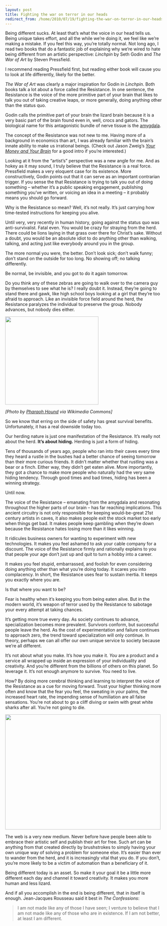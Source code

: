 ```yaml
---
layout: post
title: Fighting the war on terror in our heads
redirect_from: /home/2010/07/19/fighting-the-war-on-terror-in-our-heads/index.html
---
```

<p>Being different sucks.  At least that’s what the voice in our head tells us.  Being unique takes effort, and all the while we’re doing it, we feel like we’re making a mistake.  If you feel this way, you’re totally normal.
Not long ago, I read two books that do a fantastic job of explaining why we’re wired to hate being different from an artistic perspective: <em>Linchpin</em> by Seth Godin and <em>The War of Art</em> by Steven Pressfield.</p>
<p>I recommend reading Pressfield first, but reading either book will cause you to look at life differently, likely for the better.</p>
<p><!--more--><em>The War of Art</em> was clearly a major inspiration for Godin in <em>Linchpin</em>. Both books talk a lot about a force called the Resistance.  In one sentence, the Resistance is the voice of the more primitive part of your brain that likes to talk you out of taking creative leaps, or more generally, doing anything other than the status quo.</p>
<p>Godin calls the primitive part of your brain the lizard brain because it is a very basic part of the brain found even in, well, crocs and gators. The biological name for this antagonistic bundle of nerve tissue is the <a href="http://en.wikipedia.org/wiki/Amygdala">amygdala</a>.</p>
<p>The concept of the Resistance was not new to me. Having more of a background in economics than art, I was already familiar with the brain’s innate ability to make us irrational beings. (Check out Jason Zweig’s <em><a href="http://www.jasonzweig.com/brainbook.html">Your Money and Your Brain</a></em> for a good intro if you’re interested.)</p>
<p>Looking at it from the “artist’s” perspective was a new angle for me. And as hokey as it may sound, I truly believe that the Resistance is a real force.  Pressfield makes a very eloquent case for its existence. More constructively, Godin points out that it can serve as an important contrarian trigger. If you sense the that Resistance is trying to talk you out of doing something – whether it’s a public speaking engagement, publishing something you’ve written, or voicing an idea in a meeting – it probably means you should go forward.</p>
<p>Why is the Resistance so mean?  Well, it’s not really.  It’s just carrying how time-tested instructions for keeping you alive.</p>
<p>Until very, very recently in human history, going against the status quo was anti-survivalist. Fatal even.  You would be crazy for straying from the herd.  There could be lions laying in that grass over there for Christ’s sake. Without a doubt, you would be an absolute idiot to do anything other than walking, talking, and acting just like everybody around you in the group.</p>
<p>The more normal you were, the better. Don’t look sick; don’t walk funny; don’t stand on the outside for too long.  No showing off; no talking differently.</p>
<p>Be normal, be invisible, and you got to do it again tomorrow.</p>
<p>Do you think any of these zebras are going to walk over to the camera guy by themselves to see what he is?  I really doubt it. Instead, they’re going to stand there and gawk, like high school boys looking at a girl that they’re too afraid to approach. Like an invisible force field around the herd, the Resistance paralyzes the individual to preserve the group. Nobody advances, but nobody dies either.</p>
<p><a href="/img/zebras.jpg"><img class="aligncenter size-medium wp-image-623" title="zebras" src="/img/zebras-300x283.jpg" alt="" width="300" height="283" /></a></p>
<p><em>[Photo by <a href="http://commons.wikimedia.org/wiki/User:Pharaoh_Hound">Pharaoh Hound</a> via Wikimedia Commons]</em></p>
<p>So we know that erring on the side of safety has great survival benefits. Unfortunately, it has a real downside today too.</p>
<p>Our herding nature is just one manifestation of the Resistance.  It’s really not about the herd. <strong>It’s about hiding.</strong> Herding is just a form of hiding.</p>
<p>Tens of thousands of years ago, people who ran into their caves every time they heard a rustle in the bushes had a better chance of seeing tomorrow than their more curious friends. It didn’t matter whether that rustling was a bear or a finch. Either way, they didn’t get eaten alive. More importantly, they got a chance to make more people who naturally had the very same hiding tendency. Through good times and bad times, hiding has been a winning strategy.</p>
<p>Until now.</p>
<p>The voice of the Resistance – emanating from the amygdala and resonating throughout the higher parts of our brain – has far reaching implications. This ancient circuitry is not only responsible for keeping would-be-great 21st century artists in caves, it also makes people exit the stock market too early when things get bad. It makes people keep gambling when they’re down because the Resistance hates losing more than it likes winning.</p>
<p>It ridicules business owners for wanting to experiment with new technologies. It makes you feel ashamed to ask your cable company for a discount.  The voice of the Resistance firmly and rationally explains to you that people your age don’t just up and quit to turn a hobby into a career.</p>
<p>It makes you feel stupid, embarrassed, and foolish for even considering doing anything other than what you’re doing today. It scares you into complacency.  In short, the Resistance uses fear to  sustain inertia. It keeps you exactly where you are.</p>
<p>Is that where you want to be?</p>
<p>Fear is healthy when it’s keeping you from being eaten alive. But in the modern world, it’s weapon of terror used by the Resistance to sabotage your every attempt at taking chances.</p>
<p>It’s getting more true every day.  As society continues to advance, specialization becomes more prevalent.  Survivors conform, but successful people leave the herd. As the cost of experimentation and failure continues to approach zero, the trend toward specialization will only continue. In theory, perhaps we can all offer our own unique service to society because we’re all different.</p>
<p>It’s not about what you make.  It’s how you make it.  <em>You</em> are a product and a service all wrapped up inside an expression of your individuality and creativity.  And you’re different from the billions of others on this planet.  So leverage it.  It’s not enough anymore to survive.  You need to live.</p>
<p>How? By doing more cerebral thinking and learning to interpret the voice of the Resistance as a cue for moving forward.  Trust your higher thinking more often and know that the fear you feel, the sweating in your palms, the increased heart rate, the impending sense of humiliation are all false sensations. You’re not about to go a cliff diving or swim with great white sharks after all. You’re not going to die.</p>
<p><a href="/img/brainmap.png"><img class="aligncenter size-full wp-image-629" title="brainmap" src="/img/brainmap.png" alt="" width="500" height="370" /></a></p>
<p>The web is a very new medium.  Never before have people been able to embrace their artistic self and publish their art for free.  Such art can be anything from that created directly by brushstrokes to simply having your own unique way of solving a problem for someone else.  It’s easier than ever to wander from the herd, and it is increasingly vital that you do. If you don’t, you’re more likely to be a victim of  automation than a beneficiary of it.</p>
<p>Being different today is an asset. So make it your goal it be a little more different each day and channel it toward creativity. It makes you more human and less lizard.</p>
<p>And if all you accomplish in the end is being different, that in itself is enough. Jean-Jacques Rousseau said it best in <em>The Confessions</em>:</p>
<blockquote><p>I am not made like any of those I have seen; I venture to believe that I am not made like any of those who are in existence. If I am not better, at least I am different.</p></blockquote>
